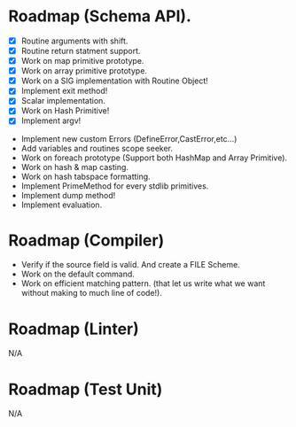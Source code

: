 # Roadmap (Schema API).

- [x] Routine arguments with shift.
- [x] Routine return statment support. 
- [x] Work on map primitive prototype.
- [x] Work on array primitive prototype.
- [x] Work on a SIG implementation with Routine Object!
- [x] Implement exit method!
- [x] Scalar implementation.
- [x] Work on Hash Primitive!
- [x] Implement argv!
- Implement new custom Errors (DefineError,CastError,etc...)
- Add variables and routines scope seeker.
- Work on foreach prototype (Support both HashMap and Array Primitive).
- Work on hash & map casting.
- Work on hash tabspace formatting.
- Implement PrimeMethod for every stdlib primitives.
- Implement dump method!
- Implement evaluation.

# Roadmap (Compiler) 

- Verify if the source field is valid. And create a FILE Scheme.
- Work on the default command.
- Work on efficient matching pattern. (that let us write what we want without making to much line of code!).

# Roadmap (Linter) 

N/A 

# Roadmap (Test Unit)

N/A